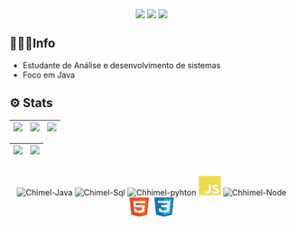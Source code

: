 <div align=center> 
  <a href="https://instagram.com/gustavo.chimell" target="_blank"><img src="https://img.shields.io/badge/-Instagram-%23E4405F?style=for-the-badge&logo=instagram&logoColor=white" target="_blank"></a>
  <a href = "mailto:gustdeveloper@gmail.com"><img src="https://img.shields.io/badge/-Gmail-%23333?style=for-the-badge&logo=gmail&logoColor=white" target="_blank"></a>
  <a href="https://www.linkedin.com/in/gustavo-chimel-vacari-902909212" target="_blank"><img src="https://img.shields.io/badge/-LinkedIn-%230077B5?style=for-the-badge&logo=linkedin&logoColor=white" target="_blank"></a> 
</div>

## 👨🏻‍💻Info

- Estudante de Análise e desenvolvimento de sistemas
- Foco em Java 
 
## ⚙️ Stats

| ![](http://github-profile-summary-cards.vercel.app/api/cards/stats?username=Gchimel&theme=nord_dark) | ![](http://github-profile-summary-cards.vercel.app/api/cards/repos-per-language?username=Gchimel&hide=Html&theme=nord_dark) | ![](http://github-profile-summary-cards.vercel.app/api/cards/most-commit-language?username=Gchimel&theme=nord_dark) |
| :-: | :-: | :-: |

| ![](http://github-profile-summary-cards.vercel.app/api/cards/profile-details?username=Gchimel&theme=nord_dark) | ![](https://github-readme-streak-stats.herokuapp.com/?user=Gchimel&hide_border=true&date_format=M%20j%5B%2C%20Y%5D&background=2D3742&stroke=2D3742&ring=6bbbca&fire=6bbbca&currStreakNum=fff&sideNums=6bbbca&currStreakLabel=6bbbca&sideLabels=fff&dates=fff) |
| :-: | :-: |
  
</div>
  
 <div style="display: inline_block" align="center"><br>
    <img alt="Chimel-Java" height="35" width="40" src="https://cdn.jsdelivr.net/gh/devicons/devicon/icons/java/java-original.svg">
    <img alt="Chimel-Sql" height="35" width="40" src="https://cdn.jsdelivr.net/gh/devicons/devicon/icons/mysql/mysql-original.svg">
    <img alt="Chhimel-pyhton" height="35" width="40" src="https://img.icons8.com/color/512/python.png">
    <img alt="Chhimel-Js" height="35" width="40" src="https://raw.githubusercontent.com/devicons/devicon/master/icons/javascript/javascript-plain.svg">
    <img alt="Chhimel-Node" height="35" width="40" src="https://cdn.jsdelivr.net/gh/devicons/devicon/icons/nodejs/nodejs-original.svg">
    <img alt="Chimel-HTML" height="35" width="40" src="https://raw.githubusercontent.com/devicons/devicon/master/icons/html5/html5-original.svg">
    <img alt="Chimel-CSS" height="35" width="40" src="https://raw.githubusercontent.com/devicons/devicon/master/icons/css3/css3-original.svg">
<!--     <img alt="Chimel-C" height="35" width="40" src="https://cdn.jsdelivr.net/gh/devicons/devicon/icons/c/c-original.svg"> -->
 



  </div>
